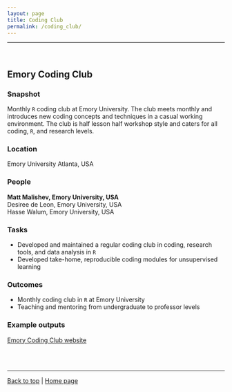```yaml
---
layout: page
title: Coding Club
permalink: /coding_club/
---
```

<a id="top"></a>

******  
<br>  

## Emory Coding Club

### Snapshot  

Monthly `R` coding club at Emory University. The club meets monthly and introduces new coding concepts and techniques in a casual working environment. The club is half lesson half workshop style and caters for all coding, `R`, and research levels.  

### Location  

Emory University Atlanta, USA

### People  

**Matt Malishev, Emory University, USA**    
Desiree de Leon, Emory University, USA    
Hasse Walum, Emory University, USA  

### Tasks   

* Developed and maintained a regular coding club in coding, research tools, and data analysis in `R`  
* Developed take-home, reproducible coding modules for unsupervised learning        

### Outcomes    

* Monthly coding club in `R` at Emory University
* Teaching and mentoring from undergraduate to professor levels        

### Example outputs  

[Emory Coding Club website](https://darwinanddavis.github.io/EmoRyCodingClub/index.html)    
  
<br>  
<br>  

******    

[Back to top](#top) | [Home page](./)
